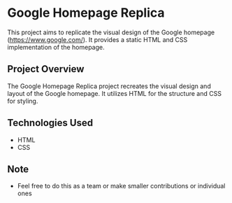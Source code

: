 # Google Homepage Replica

This project aims to replicate the visual design of the Google homepage (https://www.google.com/). It provides a static HTML and CSS implementation of the homepage.

## Project Overview

The Google Homepage Replica project recreates the visual design and layout of the Google homepage. It utilizes HTML for the structure and CSS for styling.

## Technologies Used

- HTML
- CSS
  
## Note

- Feel free to do this as a team or make smaller contributions or individual ones